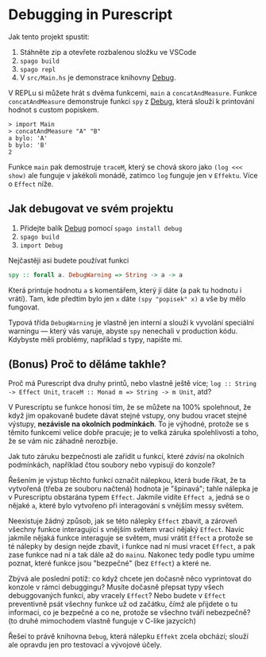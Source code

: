 # Debugging in Purescript

Jak tento projekt spustit:

1. Stáhněte zip a otevřete rozbalenou složku ve VSCode
2. `spago build`
3. `spago repl`
4. V `src/Main.hs` je demonstrace knihovny [Debug](https://pursuit.purescript.org/packages/purescript-debug/5.0.0/docs/Debug).


V REPLu si můžete hrát s dvěma funkcemi, `main` a `concatAndMeasure`. Funkce `concatAndMeasure` demonstruje funkci `spy` z [Debug](https://pursuit.purescript.org/packages/purescript-debug/5.0.0/docs/Debug), která slouží k printování hodnot s custom popiskem.

```
> import Main
> concatAndMeasure "A" "B"
a bylo: 'A'
b bylo: 'B'
2
```

Funkce `main` pak demostruje `traceM`, který se chová skoro jako `(log <<< show)` ale funguje v jakékoli monádě, zatímco `log` funguje jen v `Effektu`. Více o `Effect` níže.

## Jak debugovat ve svém projektu

1. Přidejte balík [Debug](https://pursuit.purescript.org/packages/purescript-debug/5.0.0/docs/Debug) pomocí `spago install debug`
2. `spago build`
3. `import Debug`

Nejčastěji asi budete používat funkci

```hs
spy :: forall a. DebugWarning => String -> a -> a
```

Která printuje hodnotu `a` s komentářem, který jí dáte (a pak tu hodnotu i vrátí). Tam, kde předtím bylo jen `x` dáte `(spy "popisek" x)` a vše by mělo fungovat.

Typová třída `DebugWarning` je vlastně jen interní a slouží k vyvolání speciální warningu — který vás varuje, abyste `spy` nenechali v production kódu. Kdybyste měli problémy, například s typy, napište mi.


## (Bonus) Proč to děláme takhle?

Proč má Purescript dva druhy printů, nebo vlastně ještě více; `log :: String -> Effect Unit`, `traceM :: Monad m => String -> m Unit`, atd?

V Purescriptu se funkce honosí tím, že se můžete na 100% spolehnout, že když jim opakovaně budete dávat stejné vstupy, ony budou vracet stejné výstupy, **nezávisle na okolních podmínkách**. To je výhodné, protože se s těmito funkcemi velice dobře pracuje; je to velká záruka spolehlivosti a toho, že se vám nic záhadně nerozbije.

Jak tuto záruku bezpečnosti ale zařídit u funkcí, které _závisí_ na okolních podmínkách, například čtou soubory nebo vypisují do konzole?

Řešením je výstup těchto funkcí označit nálepkou, která bude říkat, že ta vytvořená (třeba ze souboru načtená) hodnota je "špinavá"; tahle nálepka je v Purescriptu obstarána typem `Effect`. Jakmile vidíte `Effect a`, jedná se o nějaké `a`, které bylo vytvořeno při interagování s vnějším messy světem.

Neexistuje žádný způsob, jak se této nálepky `Effect` zbavit, a zároveň všechny funkce interagující s vnějším světem vrací nějaký `Effect`. Navíc jakmile nějaká funkce interaguje se světem, musí vrátit `Effect` a protože se té nálepky by design nejde zbavit, i funkce nad ní musí vracet `Effect`, a pak zase funkce nad ní a tak dále až do `main`u. Nakonec tedy podle typu umíme poznat, které funkce jsou "bezpečné" (bez `Effect`) a které ne.

Zbývá ale poslední potíž: co když chcete jen dočasně něco vyprintovat do konzole v rámci debuggingu? Musíte dočasně přepsat typy všech debuggovaných funkcí, aby vracely `Effect`? Nebo budete v `Effect` preventivně psát všechny funkce už od začátku, čímž ale přijdete o tu informaci, co je bezpečné a co ne, protože se všechno tváří nebezpečně? (to druhé mimochodem vlastně funguje v C-like jazycích)

Řešeí to právě knihovna `Debug`, která nálepku `Effekt` zcela obchází; slouží ale opravdu jen pro testovací a vývojové účely.
